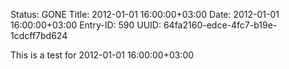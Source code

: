 Status: GONE
Title: 2012-01-01 16:00:00+03:00
Date: 2012-01-01 16:00:00+03:00
Entry-ID: 590
UUID: 64fa2160-edce-4fc7-b19e-1cdcff7bd624

This is a test for 2012-01-01 16:00:00+03:00
